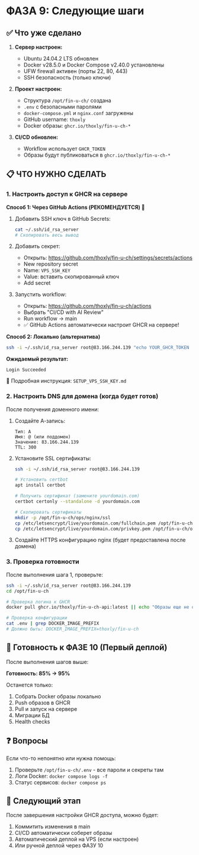 # ФАЗА 9: Следующие шаги

## ✅ Что уже сделано

1. **Сервер настроен:**
   - Ubuntu 24.04.2 LTS обновлен
   - Docker v28.5.0 и Docker Compose v2.40.0 установлены
   - UFW firewall активен (порты 22, 80, 443)
   - SSH безопасность (только ключи)

2. **Проект настроен:**
   - Структура `/opt/fin-u-ch/` создана
   - `.env` с безопасными паролями
   - `docker-compose.yml` и `nginx.conf` загружены
   - GitHub username: `thoxly`
   - Docker образы: `ghcr.io/thoxly/fin-u-ch-*`

3. **CI/CD обновлен:**
   - Workflow использует `GHCR_TOKEN`
   - Образы будут публиковаться в `ghcr.io/thoxly/fin-u-ch-*`

## 📋 ЧТО НУЖНО СДЕЛАТЬ

### 1. Настроить доступ к GHCR на сервере

**Способ 1: Через GitHub Actions (РЕКОМЕНДУЕТСЯ) 🚀**

1. Добавить SSH ключ в GitHub Secrets:

   ```bash
   cat ~/.ssh/id_rsa_server
   # Скопировать весь вывод
   ```

2. Добавить секрет:
   - Открыть: https://github.com/thoxly/fin-u-ch/settings/secrets/actions
   - New repository secret
   - Name: `VPS_SSH_KEY`
   - Value: вставить скопированный ключ
   - Add secret

3. Запустить workflow:
   - Открыть: https://github.com/thoxly/fin-u-ch/actions
   - Выбрать "CI/CD with AI Review"
   - Run workflow → main
   - ✅ GitHub Actions автоматически настроит GHCR на сервере!

**Способ 2: Локально (альтернатива)**

```bash
ssh -i ~/.ssh/id_rsa_server root@83.166.244.139 "echo YOUR_GHCR_TOKEN | docker login ghcr.io -u thoxly --password-stdin"
```

**Ожидаемый результат:**

```
Login Succeeded
```

📝 Подробная инструкция: `SETUP_VPS_SSH_KEY.md`

### 2. Настроить DNS для домена (когда будет готов)

После получения доменного имени:

1. Создайте А-запись:

   ```
   Тип: A
   Имя: @ (или поддомен)
   Значение: 83.166.244.139
   TTL: 300
   ```

2. Установите SSL сертификаты:

   ```bash
   ssh -i ~/.ssh/id_rsa_server root@83.166.244.139

   # Установить certbot
   apt install certbot

   # Получить сертификат (замените yourdomain.com)
   certbot certonly --standalone -d yourdomain.com

   # Скопировать сертификаты
   mkdir -p /opt/fin-u-ch/ops/nginx/ssl
   cp /etc/letsencrypt/live/yourdomain.com/fullchain.pem /opt/fin-u-ch/ops/nginx/ssl/
   cp /etc/letsencrypt/live/yourdomain.com/privkey.pem /opt/fin-u-ch/ops/nginx/ssl/
   ```

3. Создайте HTTPS конфигурацию nginx (будет предоставлена после домена)

### 3. Проверка готовности

После выполнения шага 1, проверьте:

```bash
ssh -i ~/.ssh/id_rsa_server root@83.166.244.139
cd /opt/fin-u-ch

# Проверка логина к GHCR
docker pull ghcr.io/thoxly/fin-u-ch-api:latest || echo "Образы еще не опубликованы (нормально, если не было деплоя)"

# Проверка конфигурации
cat .env | grep DOCKER_IMAGE_PREFIX
# Должно быть: DOCKER_IMAGE_PREFIX=thoxly/fin-u-ch
```

## 🚀 Готовность к ФАЗЕ 10 (Первый деплой)

После выполнения шагов выше:

**Готовность: 85% → 95%**

Останется только:

1. Собрать Docker образы локально
2. Push образов в GHCR
3. Pull и запуск на сервере
4. Миграции БД
5. Health checks

## ❓ Вопросы

Если что-то непонятно или нужна помощь:

1. Проверьте `/opt/fin-u-ch/.env` - все пароли и секреты там
2. Логи Docker: `docker compose logs -f`
3. Статус сервисов: `docker compose ps`

## 📝 Следующий этап

После завершения настройки GHCR доступа, можно будет:

1. Коммитить изменения в main
2. CI/CD автоматически соберет образы
3. Автоматический деплой на VPS (если настроен)
4. Или ручной деплой через ФАЗУ 10
